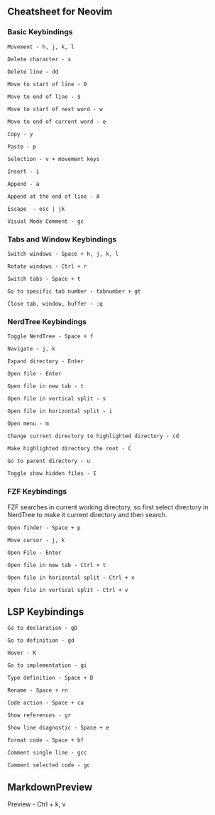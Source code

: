 ## Cheatsheet for Neovim

### Basic Keybindings

```
Movement - h, j, k, l 

Delete character - x

Delete line - dd

Move to start of line - 0

Move to end of line - $

Move to start of next word - w

Move to end of current word - e

Copy - y

Paste - p

Selection - v + movement keys

Insert - i

Append - a

Append at the end of line - A

Escape  - esc | jk 

Visual Mode Comment - gc
```

### Tabs and Window Keybindings

```
Switch windows - Space + h, j, k, l

Rotate windows - Ctrl + r

Switch tabs - Space + t

Go to specific tab number - tabnumber + gt

Close tab, window, buffer - :q

```

### NerdTree Keybindings

```
Toggle NerdTree - Space + f

Navigate - j, k

Expand directory - Enter

Open file - Enter

Open file in new tab - t

Open file in vertical split - s

Open file in horizontal split - i

Open menu - m

Change current directory to highlighted directory - cd

Make highlighted directory the root - C

Go to parent directory - u 

Toggle show hidden files - I
```

### FZF Keybindings

FZF searches in current working directory, so first select directory in NerdTree to make it current directory and then search.
```
Open finder - Space + p

Move cursor - j, k

Open File - Enter

Open file in new tab - Ctrl + t

Open file in horizontal split - Ctrl + x

Open file in vertical split - Ctrl + v
```

## LSP Keybindings

```
Go to declaration - gD

Go to definition - gd

Hover - K

Go to implementation - gi

Type definition - Space + D

Rename - Space + rn

Code action - Space + ca

Show references - gr

Show line diagnostic - Space + e

Format code - Space + bf

Comment single line - gcc

Comment selected code - gc
```

## MarkdownPreview

Preview - Ctrl + k, v
